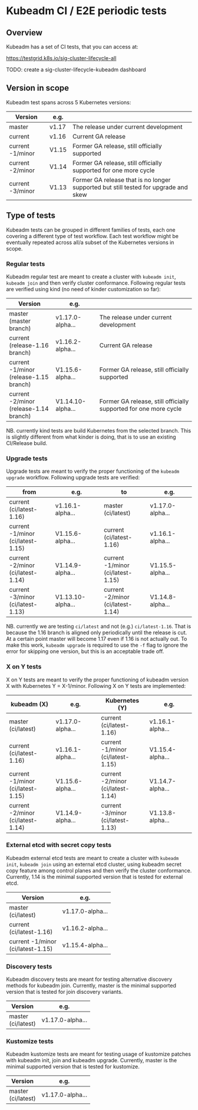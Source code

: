 # Kubeadm CI / E2E periodic tests

## Overview

Kubeadm has a set of CI tests, that you can access at:

<https://testgrid.k8s.io/sig-cluster-lifecycle-all>

TODO: create a sig-cluster-lifecycle-kubeadm dashboard

## Version in scope

Kubeadm test spans across 5 Kubernetes versions:

| Version          | e.g.   |                                                              |
| ---------------- | ------ | ------------------------------------------------------------ |
| master           | v1.17  | The release under current development                        |
| current          | v1.16  | Current GA release                                           |
| current -1/minor | V1.15  | Former GA release, still officially supported                |
| current -2/minor | V1.14  | Former GA release, still officially supported for one more cycle |
| current -3/minor | V1.13  | Former GA release that is no longer supported but still tested for upgrade and skew |

## Type of tests

Kubeadm tests can be grouped in different families of tests, each one covering a different type of test workflow. Each test workflow
might be eventually repeated across all/a subset of the Kubernetes versions in scope.

### Regular tests

Kubeadm regular test are meant to create a cluster with `kubeadm init`, `kubeadm join` and then verify cluster
conformance. Following regular tests are verified using kind (no need of kinder customization so far):

| Version          | e.g.   |                                                              |
| ---------------- | ------ | ------------------------------------------------------------ |
| master<br />(master branch) | v1.17.0-alpha...  | The release under current development  |
| current<br />(release-1.16 branch) | v1.16.2-alpha...  | Current GA release              |
| current -1/minor<br />(release-1.15 branch)  | V1.15.6-alpha...   | Former GA release, still officially supported |
| current -2/minor<br />(release-1.14 branch)  | V1.14.10-alpha...  | Former GA release, still officially supported for one more cycle |

NB. currently kind tests are build Kubernetes from the selected branch. This is slightly different from what
kinder is doing, that is to use an existing CI/Release build.

### Upgrade tests

Upgrade tests are meant to verify the proper functioning of the `kubeadm upgrade` workflow. Following upgrade tests are verified:

| from                                    | e.g.              | to                                     | e.g.             |
| --------------------------------------- | ----------------- | -------------------------------------- | ---------------- |
| current<br />(ci/latest-1.16)           | v1.16.1-alpha...  | master<br />(ci/latest)                | v1.17.0-alpha... |
| current -1/minor<br />(ci/latest-1.15)  | V1.15.6-alpha...  | current<br />(ci/latest-1.16)          | v1.16.1-alpha... |
| current -2/minor<br />(ci/latest-1.14)  | V1.14.9-alpha...  | current -1/minor<br />(ci/latest-1.15) | V1.15.5-alpha... |
| current -3/minor<br />(ci/latest-1.13)  | V1.13.10-alpha... | current -2/minor<br />(ci/latest-1.14) | V1.14.8-alpha... |

NB. currently we are testing `ci/latest` and not (e.g.) `ci/latest-1.16`. That is because the 1.16 branch
is aligned only periodically until the release is cut. At a certain point master will become 1.17 even
if 1.16 is not actually out. To make this work, `kubeadm upgrade` is required to use the `-f` flag to ignore
the error for skipping one version, but this is an acceptable trade off.

### X on Y tests

X on Y tests are meant to verify the proper functioning of kubeadm version X with Kubernetes Y = X-1/minor. Following X on Y tests are implemented:

| kubeadm (X)                            | e.g.             | Kubernetes (Y)                         | e.g.              |
| -------------------------------------- | ---------------- | -------------------------------------- | ----------------- |
| master<br />(ci/latest)                | v1.17.0-alpha... | current<br />(ci/latest-1.16)          | v1.16.1-alpha...  |
| current<br />(ci/latest-1.16)          | v1.16.1-alpha... | current -1/minor<br />(ci/latest-1.15) | V1.15.4-alpha...  |
| current -1/minor<br />(ci/latest-1.15) | V1.15.6-alpha... | current -2/minor<br />(ci/latest-1.14) | V1.14.7-alpha...  |
| current -2/minor<br />(ci/latest-1.14) | V1.14.9-alpha... | current -3/minor<br />(ci/latest-1.13) | V1.13.8-alpha...  |

### External etcd with secret copy tests

Kubeadm external etcd tests are meant to create a cluster with `kubeadm init`, `kubeadm join` using an external etcd cluster,
using kubeadm secret copy feature among control planes and then verify the cluster conformance. Currently, 1.14 is
the minimal supported version that is tested for external etcd.

| Version                                | e.g.              |
| -------------------------------------- | ------            |
| master<br />(ci/latest)                | v1.17.0-alpha...  |
| current<br />(ci/latest-1.16)          | v1.16.2-alpha...  |
| current -1/minor<br />(ci/latest-1.15) | v1.15.4-alpha...  |

### Discovery tests

Kubeadm discovery tests are meant for testing alternative discovery methods for kubeadm join. Currently, master is
the minimal supported version that is tested for join discovery variants.

| Version                                | e.g.              |
| -------------------------------------- | ------            |
| master<br />(ci/latest)                | v1.17.0-alpha...  |

### Kustomize tests

Kubeadm kustomize tests are meant for testing usage of kustomize patches with kubeadm init, join and kubeadm upgrade.
Currently, master is the minimal supported version that is tested for kustomize.

| Version                                | e.g.              |
| -------------------------------------- | ------            |
| master<br />(ci/latest)                | v1.17.0-alpha...  |
